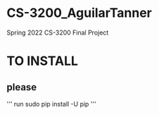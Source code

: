 # CS-3200_AguilarTanner
Spring 2022 CS-3200 Final Project


# TO INSTALL
please
---
'''
run sudo pip install -U pip
'''
